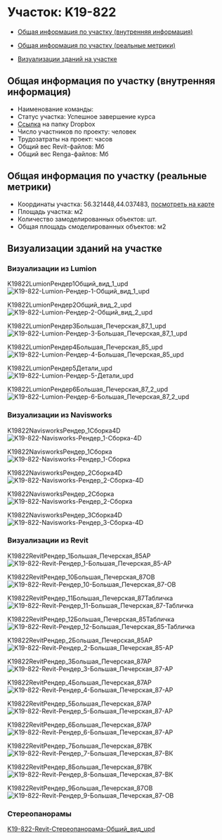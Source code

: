# Участок: K19-822

* [Общая информация по участку (внутренняя информация)](#Chapter1)

* [Общая информация по участку (реальные метрики)](#Chapter2)

* [Визуализации зданий на участке](#Chapter6)

## <a id="Chapter1"></a> Общая информация по участку (внутренняя информация)
+ Наименование команды: 
+ Статус участка: Успешное завершение курса
+ [Ссылка](https://www.dropbox.com/sh/wvvgv1nw1iqred9/AAAOQpa5gtce38XJYmrRSTaGa/K19_822?dl=0) на папку Dropbox
+ Число участников по проекту:  человек
+ Трудозатраты на проект:  часов
+ Общий вес Revit-файлов:  Мб
+ Общий вес Renga-файлов:  Мб
## <a id="Chapter2"></a> Общая информация по участку (реальные метрики)
+ Координаты участка: 56.321448,44.037483, [посмотреть на карте](https://yandex.ru/maps/47/nizhny-novgorod/?ll=44.037483%2C56.321448&z=19)
+ Площадь участка:  м2
+ Количество замоделированных объектов:  шт.
+ Общая площадь смоделированных объектов:  м2
## <a id="Chapter6"></a> Визуализации зданий на участке
### Визуализации из Lumion
K19822LumionРендер1Общий_вид_1_upd
![K19-822-Lumion-Рендер-1-Общий_вид_1_upd](/Images/K19_822/K19-822-Lumion-Рендер-1-Общий_вид_1_upd_Compressed.jpg)

K19822LumionРендер2Общий_вид_2_upd
![K19-822-Lumion-Рендер-2-Общий_вид_2_upd](/Images/K19_822/K19-822-Lumion-Рендер-2-Общий_вид_2_upd_Compressed.jpg)

K19822LumionРендер3Большая_Печерская_87_1_upd
![K19-822-Lumion-Рендер-3-Большая_Печерская_87_1_upd](/Images/K19_822/K19-822-Lumion-Рендер-3-Большая_Печерская_87_1_upd_Compressed.jpg)

K19822LumionРендер4Большая_Печерская_85_upd
![K19-822-Lumion-Рендер-4-Большая_Печерская_85_upd](/Images/K19_822/K19-822-Lumion-Рендер-4-Большая_Печерская_85_upd_Compressed.jpg)

K19822LumionРендер5Детали_upd
![K19-822-Lumion-Рендер-5-Детали_upd](/Images/K19_822/K19-822-Lumion-Рендер-5-Детали_upd_Compressed.jpg)

K19822LumionРендер6Большая_Печерская_87_2_upd
![K19-822-Lumion-Рендер-6-Большая_Печерская_87_2_upd](/Images/K19_822/K19-822-Lumion-Рендер-6-Большая_Печерская_87_2_upd_Compressed.jpg)

### Визуализации из Navisworks
K19822NavisworksРендер_1Сборка4D
![K19-822-Navisworks-Рендер_1-Сборка-4D](/Images/K19_822/K19-822-Navisworks-Рендер_1-Сборка-4D_Compressed.jpg)

K19822NavisworksРендер_1Сборка
![K19-822-Navisworks-Рендер_1-Сборка](/Images/K19_822/K19-822-Navisworks-Рендер_1-Сборка_Compressed.jpg)

K19822NavisworksРендер_2Сборка4D
![K19-822-Navisworks-Рендер_2-Сборка-4D](/Images/K19_822/K19-822-Navisworks-Рендер_2-Сборка-4D_Compressed.jpg)

K19822NavisworksРендер_2Сборка
![K19-822-Navisworks-Рендер_2-Сборка](/Images/K19_822/K19-822-Navisworks-Рендер_2-Сборка_Compressed.jpg)

K19822NavisworksРендер_3Сборка4D
![K19-822-Navisworks-Рендер_3-Сборка-4D](/Images/K19_822/K19-822-Navisworks-Рендер_3-Сборка-4D_Compressed.jpg)

### Визуализации из Revit
K19822RevitРендер_1Большая_Печерская_85АР
![K19-822-Revit-Рендер_1-Большая_Печерская_85-АР](/Images/K19_822/K19-822-Revit-Рендер_1-Большая_Печерская_85-АР_Compressed.jpg)

K19822RevitРендер_10Большая_Печерская_87ОВ
![K19-822-Revit-Рендер_10-Большая_Печерская_87-ОВ](/Images/K19_822/K19-822-Revit-Рендер_10-Большая_Печерская_87-ОВ_Compressed.jpg)

K19822RevitРендер_11Большая_Печерская_87Табличка
![K19-822-Revit-Рендер_11-Большая_Печерская_87-Табличка](/Images/K19_822/K19-822-Revit-Рендер_11-Большая_Печерская_87-Табличка_Compressed.jpg)

K19822RevitРендер_12Большая_Печерская_85Табличка
![K19-822-Revit-Рендер_12-Большая_Печерская_85-Табличка](/Images/K19_822/K19-822-Revit-Рендер_12-Большая_Печерская_85-Табличка_Compressed.jpg)

K19822RevitРендер_2Большая_Печерская_85АР
![K19-822-Revit-Рендер_2-Большая_Печерская_85-АР](/Images/K19_822/K19-822-Revit-Рендер_2-Большая_Печерская_85-АР_Compressed.jpg)

K19822RevitРендер_3Большая_Печерская_87АР
![K19-822-Revit-Рендер_3-Большая_Печерская_87-АР](/Images/K19_822/K19-822-Revit-Рендер_3-Большая_Печерская_87-АР_Compressed.jpg)

K19822RevitРендер_4Большая_Печерская_87АР
![K19-822-Revit-Рендер_4-Большая_Печерская_87-АР](/Images/K19_822/K19-822-Revit-Рендер_4-Большая_Печерская_87-АР_Compressed.jpg)

K19822RevitРендер_5Большая_Печерская_87АР
![K19-822-Revit-Рендер_5-Большая_Печерская_87-АР](/Images/K19_822/K19-822-Revit-Рендер_5-Большая_Печерская_87-АР_Compressed.jpg)

K19822RevitРендер_6Большая_Печерская_87АР
![K19-822-Revit-Рендер_6-Большая_Печерская_87-АР](/Images/K19_822/K19-822-Revit-Рендер_6-Большая_Печерская_87-АР_Compressed.jpg)

K19822RevitРендер_7Большая_Печерская_87ВК
![K19-822-Revit-Рендер_7-Большая_Печерская_87-ВК](/Images/K19_822/K19-822-Revit-Рендер_7-Большая_Печерская_87-ВК_Compressed.jpg)

K19822RevitРендер_8Большая_Печерская_87ВК
![K19-822-Revit-Рендер_8-Большая_Печерская_87-ВК](/Images/K19_822/K19-822-Revit-Рендер_8-Большая_Печерская_87-ВК_Compressed.jpg)

K19822RevitРендер_9Большая_Печерская_87ОВ
![K19-822-Revit-Рендер_9-Большая_Печерская_87-ОВ](/Images/K19_822/K19-822-Revit-Рендер_9-Большая_Печерская_87-ОВ_Compressed.jpg)

### Стереопанорамы
[K19-822-Revit-Стереопанорама-Общий_вид_upd](https://pano.autodesk.com/pano.html?url=jpgs/8792281a-ba63-446b-8623-a712bcd3f1d1&version=2)

